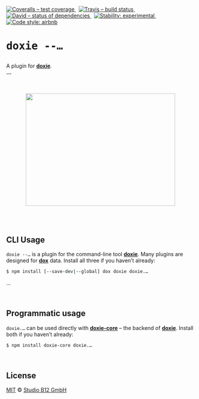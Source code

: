 [![Coveralls – test coverage
](https://img.shields.io/coveralls/studio-b12/doxie.….svg?style=flat-square)
](https://coveralls.io/r/studio-b12/doxie.…)
 [![Travis – build status
](https://img.shields.io/travis/studio-b12/doxie.…/master.svg?style=flat-square)
](https://travis-ci.org/studio-b12/doxie.…)
 [![David – status of dependencies
](https://img.shields.io/david/studio-b12/doxie.….svg?style=flat-square)
](https://david-dm.org/studio-b12/doxie.…)
 [![Stability: experimental
](https://img.shields.io/badge/stability-experimental-yellow.svg?style=flat-square)
](https://nodejs.org/api/documentation.html#documentation_stability_index)
 [![Code style: airbnb
](https://img.shields.io/badge/code%20style-airbnb-777777.svg?style=flat-square)
](https://github.com/airbnb/javascript)




<h1                                                                 id="/"><pre>
doxie --…
</pre></h1>

A plugin for **[doxie][]**.  
**…**

[doxie]:  https://github.com/studio-b12/doxie




<p align="center"><a
  title="Graphic by the great Justin Mezzell"
  href="http://justinmezzell.tumblr.com/post/89957156723"
  >
  <br/>
  <br/>
  <img
    src="Readme/….gif"
    width="400"
    height="300"
  />
  <br/>
  <br/>
</a></p>




<div                                                               >&nbsp;</div>

CLI Usage
---------

`doxie --…` is a plugin for the command-line tool **[doxie][]**. Many plugins are designed for **[dox][]** data. Install all three if you haven’t already:

```sh
$ npm install [--save-dev|--global] dox doxie doxie.…
```


…


[dox]:                http://npm.im/dox




<div                                                               >&nbsp;</div>

Programmatic usage
------------------

`doxie.…` can be used directly with **[doxie-core][]** – the backend of **[doxie][]**. Install both if you haven’t already:

```sh
$ npm install doxie-core doxie.…
```


[doxie-core]:  http://npm.im/doxie-core




<div                                                               >&nbsp;</div>

License
-------

[MIT][] © [Studio B12 GmbH][]

[MIT]:              ./License.md
[Studio B12 GmbH]:  http://studio-b12.de
